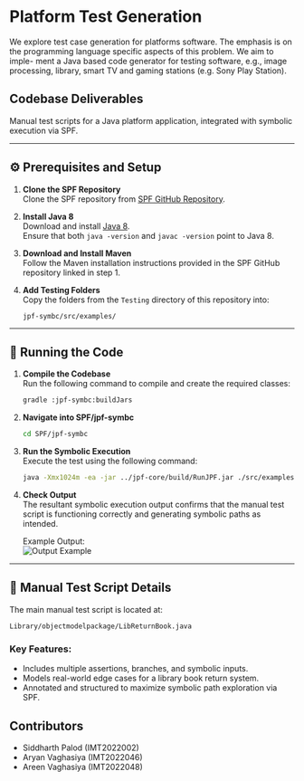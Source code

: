 # Platform Test Generation 
We explore test case generation for platforms software. The emphasis is on
the programming language specific aspects of this problem. We aim to imple-
ment a Java based code generator for testing software, e.g., image processing,
library, smart TV and gaming stations (e.g. Sony Play Station).

## Codebase Deliverables
Manual test scripts for a Java platform application, integrated with symbolic execution via SPF.

---

## ⚙️ Prerequisites and Setup

1. **Clone the SPF Repository**  
    Clone the SPF repository from [SPF GitHub Repository](https://github.com/SymbolicPathFinder/jpf-symbc/tree/gradle-build).

2. **Install Java 8**  
    Download and install [Java 8](https://www.oracle.com/in/java/technologies/javase/javase8-archive-downloads.html).  
    Ensure that both `java -version` and `javac -version` point to Java 8.

3. **Download and Install Maven**  
    Follow the Maven installation instructions provided in the SPF GitHub repository linked in step 1.

4. **Add Testing Folders**  
    Copy the folders from the `Testing` directory of this repository into:  
    ```
    jpf-symbc/src/examples/
    ```

---

## 🚀 Running the Code

1. **Compile the Codebase**  
    Run the following command to compile and create the required classes:  
    ```bash
    gradle :jpf-symbc:buildJars
    ```

2. **Navigate into SPF/jpf-symbc**  
    ```bash
    cd SPF/jpf-symbc
    ```

3. **Run the Symbolic Execution**  
    Execute the test using the following command:  
    ```bash
    java -Xmx1024m -ea -jar ../jpf-core/build/RunJPF.jar ./src/examples/sidlibrary/objectmodelpackage/LibReturnBook.jpf
    ```

4. **Check Output**  
    The resultant symbolic execution output confirms that the manual test script is functioning correctly and generating symbolic paths as intended.

    Example Output:  
    ![Output Example](https://github.com/user-attachments/assets/347ccb33-196a-4e56-8430-052e2a24c0c9)

---

## 📝 Manual Test Script Details

The main manual test script is located at:  
```
Library/objectmodelpackage/LibReturnBook.java
```

### Key Features:
- Includes multiple assertions, branches, and symbolic inputs.
- Models real-world edge cases for a library book return system.
- Annotated and structured to maximize symbolic path exploration via SPF.

## Contributors
- Siddharth Palod (IMT2022002)
- Aryan Vaghasiya (IMT2022046)
- Areen Vaghasiya (IMT2022048)
